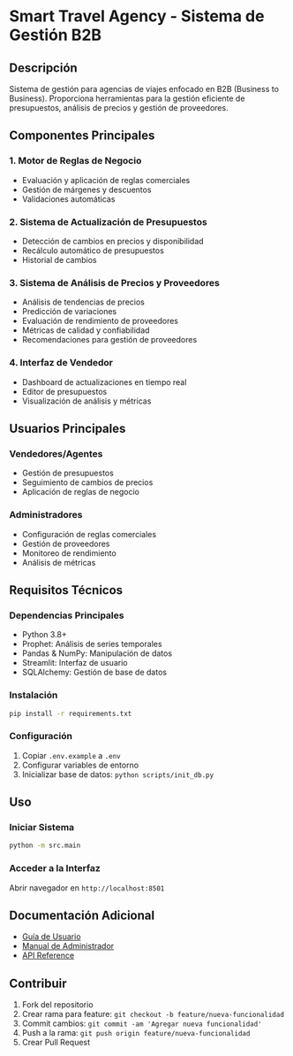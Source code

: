 # Smart Travel Agency - Sistema de Gestión B2B

## Descripción
Sistema de gestión para agencias de viajes enfocado en B2B (Business to Business). Proporciona herramientas para la gestión eficiente de presupuestos, análisis de precios y gestión de proveedores.

## Componentes Principales

### 1. Motor de Reglas de Negocio
- Evaluación y aplicación de reglas comerciales
- Gestión de márgenes y descuentos
- Validaciones automáticas

### 2. Sistema de Actualización de Presupuestos
- Detección de cambios en precios y disponibilidad
- Recálculo automático de presupuestos
- Historial de cambios

### 3. Sistema de Análisis de Precios y Proveedores
- Análisis de tendencias de precios
- Predicción de variaciones
- Evaluación de rendimiento de proveedores
- Métricas de calidad y confiabilidad
- Recomendaciones para gestión de proveedores

### 4. Interfaz de Vendedor
- Dashboard de actualizaciones en tiempo real
- Editor de presupuestos
- Visualización de análisis y métricas

## Usuarios Principales

### Vendedores/Agentes
- Gestión de presupuestos
- Seguimiento de cambios de precios
- Aplicación de reglas de negocio

### Administradores
- Configuración de reglas comerciales
- Gestión de proveedores
- Monitoreo de rendimiento
- Análisis de métricas

## Requisitos Técnicos

### Dependencias Principales
- Python 3.8+
- Prophet: Análisis de series temporales
- Pandas & NumPy: Manipulación de datos
- Streamlit: Interfaz de usuario
- SQLAlchemy: Gestión de base de datos

### Instalación
```bash
pip install -r requirements.txt
```

### Configuración
1. Copiar `.env.example` a `.env`
2. Configurar variables de entorno
3. Inicializar base de datos: `python scripts/init_db.py`

## Uso

### Iniciar Sistema
```bash
python -m src.main
```

### Acceder a la Interfaz
Abrir navegador en `http://localhost:8501`

## Documentación Adicional
- [Guía de Usuario](docs/user_guide.md)
- [Manual de Administrador](docs/admin_guide.md)
- [API Reference](docs/api_reference.md)

## Contribuir
1. Fork del repositorio
2. Crear rama para feature: `git checkout -b feature/nueva-funcionalidad`
3. Commit cambios: `git commit -am 'Agregar nueva funcionalidad'`
4. Push a la rama: `git push origin feature/nueva-funcionalidad`
5. Crear Pull Request
